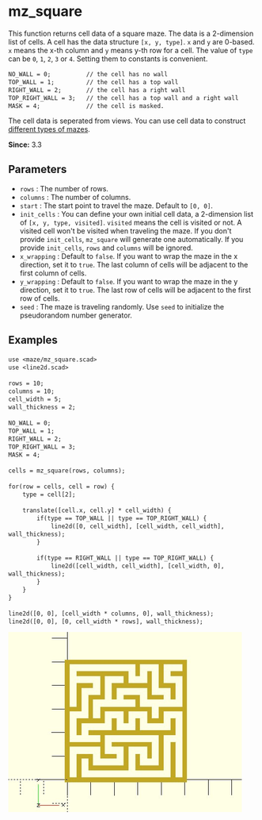 # mz_square

This function returns cell data of a square maze. The data is a 2-dimension list of cells. A cell has the data structure `[x, y, type]`. `x` and `y` are 0-based. `x` means the x-th column and `y` means y-th row for a cell. The value of `type` can be `0`, `1`, `2`, `3` or `4`. Setting them to constants is convenient.

	NO_WALL = 0;          // the cell has no wall
	TOP_WALL = 1;         // the cell has a top wall
	RIGHT_WALL = 2;       // the cell has a right wall
	TOP_RIGHT_WALL = 3;   // the cell has a top wall and a right wall
	MASK = 4;             // the cell is masked.

The cell data is seperated from views. You can use cell data to construct [different types of mazes](https://www.thingiverse.com/justinsdk/collections/maze-generator).

**Since:** 3.3

## Parameters

- `rows` : The number of rows.
- `columns` : The number of columns.
- `start` : The start point to travel the maze. Default to `[0, 0]`.
- `init_cells` : You can define your own initial cell data, a 2-dimension list of `[x, y, type, visited]`. `visited` means the cell is visited or not. A visited cell won't be visited when traveling the maze. If you don't provide `init_cells`, `mz_square` will generate one automatically. If you provide `init_cells`, `rows` and `columns` will be ignored.
- `x_wrapping` : Default to `false`. If you want to wrap the maze in the x direction, set it to `true`. The last column of cells will be adjacent to the first column of cells.
- `y_wrapping` : Default to `false`. If you want to wrap the maze in the y direction, set it to `true`. The last row of cells will be adjacent to the first row of cells.
- `seed` : The maze is traveling randomly. Use `seed` to initialize the pseudorandom number generator.

## Examples
    
	use <maze/mz_square.scad>
	use <line2d.scad>

	rows = 10;
	columns = 10;
	cell_width = 5;
	wall_thickness = 2;

	NO_WALL = 0;       
	TOP_WALL = 1;    
	RIGHT_WALL = 2;    
	TOP_RIGHT_WALL = 3; 
	MASK = 4;

	cells = mz_square(rows, columns);

	for(row = cells, cell = row) {
		type = cell[2];
		
		translate([cell.x, cell.y] * cell_width) {
			if(type == TOP_WALL || type == TOP_RIGHT_WALL) {
				line2d([0, cell_width], [cell_width, cell_width], wall_thickness);
			}
			
			if(type == RIGHT_WALL || type == TOP_RIGHT_WALL) {
				line2d([cell_width, cell_width], [cell_width, 0], wall_thickness);
			}	
		}
	}

	line2d([0, 0], [cell_width * columns, 0], wall_thickness);
	line2d([0, 0], [0, cell_width * rows], wall_thickness);

![mz_square](images/lib3x-mz_square-1.JPG)

